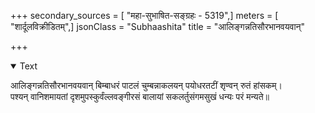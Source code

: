 +++
secondary_sources = [ "महा-सुभाषित-सङ्ग्रहः - 5319",]
meters = [ "शार्दूलविक्रीडितम्",]
jsonClass = "Subhaashita"
title = "आलिङ्गन्नतिसौरभानवयवान्"

+++

<details open><summary>Text</summary>

आलिङ्गन्नतिसौरभानवयवान् बिम्बाधरं पाटलं चुम्बन्नाकलयन् पयोधरतटीं शृण्वन् रुतं हांसकम्।  
पश्यन् वानिशमायतां दृशमुपस्कुर्वंल्लवङ्गीरसं बालायां सकलर्तुसंगमसुखं धन्यः परं मन्यते॥
</details>
